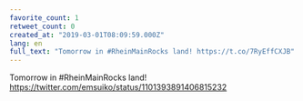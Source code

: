 ```yaml
---
favorite_count: 1
retweet_count: 0
created_at: "2019-03-01T08:09:59.000Z"
lang: en
full_text: "Tomorrow in #RheinMainRocks land! https://t.co/7RyEffCXJB"
---
```


Tomorrow in #RheinMainRocks land!
<https://twitter.com/emsuiko/status/1101393891406815232>

